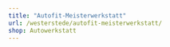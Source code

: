```yaml
---
title: "Autofit-Meisterwerkstatt"
url: /westerstede/autofit-meisterwerkstatt/
shop: Autowerkstatt
---
```

